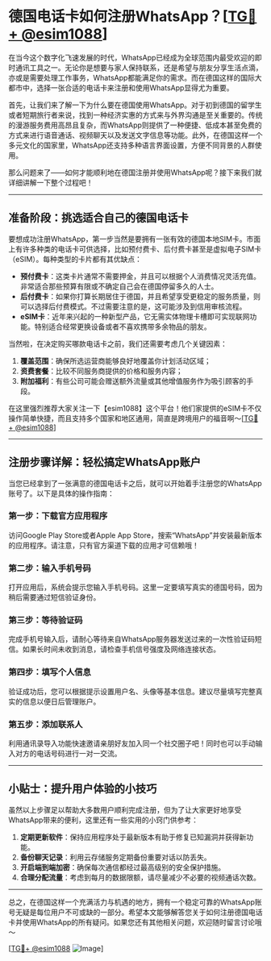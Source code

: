 # 德国电话卡如何注册WhatsApp？[[TG💪+ @esim1088](https://t.me/s/esim1088)]

在当今这个数字化飞速发展的时代，WhatsApp已经成为全球范围内最受欢迎的即时通讯工具之一。无论你是想要与家人保持联系，还是希望与朋友分享生活点滴，亦或是需要处理工作事务，WhatsApp都能满足你的需求。而在德国这样的国际大都市中，选择一张合适的电话卡来注册和使用WhatsApp显得尤为重要。

首先，让我们来了解一下为什么要在德国使用WhatsApp。对于初到德国的留学生或者短期旅行者来说，找到一种经济实惠的方式来与外界沟通是至关重要的。传统的漫游服务费用高昂且复杂，而WhatsApp则提供了一种便捷、低成本甚至免费的方式来进行语音通话、视频聊天以及发送文字信息等功能。此外，在德国这样一个多元文化的国家里，WhatsApp还支持多种语言界面设置，方便不同背景的人群使用。

那么问题来了——如何才能顺利地在德国注册并使用WhatsApp呢？接下来我们就详细讲解一下整个过程吧！

---

## 准备阶段：挑选适合自己的德国电话卡

要想成功注册WhatsApp，第一步当然是要拥有一张有效的德国本地SIM卡。市面上有许多种类的电话卡可供选择，比如预付费卡、后付费卡甚至是虚拟电子SIM卡（eSIM）。每种类型的卡片都有其优缺点：

- **预付费卡**：这类卡片通常不需要押金，并且可以根据个人消费情况灵活充值。非常适合那些预算有限或不确定自己会在德国停留多久的人士。
- **后付费卡**：如果你打算长期居住于德国，并且希望享受更稳定的服务质量，则可以选择后付费模式。不过需要注意的是，这可能涉及到信用审核流程。
- **eSIM卡**：近年来兴起的一种新型产品，它无需实体物理卡槽即可实现联网功能。特别适合经常更换设备或者不喜欢携带多余物品的朋友。

当然啦，在决定购买哪款电话卡之前，我们还需要考虑几个关键因素：
1. **覆盖范围**：确保所选运营商能够良好地覆盖你计划活动区域；
2. **资费套餐**：比较不同服务商提供的价格和服务内容；
3. **附加福利**：有些公司可能会赠送额外流量或其他增值服务作为吸引顾客的手段。

在这里强烈推荐大家关注一下【esim1088】这个平台！他们家提供的eSIM卡不仅操作简单快捷，而且支持多个国家和地区通用，简直是跨境用户的福音啊～[[TG💪+ @esim1088](https://t.me/s/esim1088)]

---

## 注册步骤详解：轻松搞定WhatsApp账户

当您已经拿到了一张满意的德国电话卡之后，就可以开始着手注册您的WhatsApp账号了。以下是具体的操作指南：

### 第一步：下载官方应用程序
访问Google Play Store或者Apple App Store，搜索“WhatsApp”并安装最新版本的应用程序。请注意，只有官方渠道下载的应用才可信赖哦！

### 第二步：输入手机号码
打开应用后，系统会提示您输入手机号码。这里一定要填写真实的德国号码，因为稍后需要通过短信验证身份。

### 第三步：等待验证码
完成手机号输入后，请耐心等待来自WhatsApp服务器发送过来的一次性验证码短信。如果长时间未收到消息，请检查手机信号强度及网络连接状态。

### 第四步：填写个人信息
验证成功后，您可以根据提示设置用户名、头像等基本信息。建议尽量填写完整真实的信息以便日后管理账户。

### 第五步：添加联系人
利用通讯录导入功能快速邀请亲朋好友加入同一个社交圈子吧！同时也可以手动输入对方的电话号码进行一对一交流。

---

## 小贴士：提升用户体验的小技巧

虽然以上步骤足以帮助大多数用户顺利完成注册，但为了让大家更好地享受WhatsApp带来的便利，这里还有一些实用的小窍门供参考：

1. **定期更新软件**：保持应用程序处于最新版本有助于修复已知漏洞并获得新功能。
2. **备份聊天记录**：利用云存储服务定期备份重要对话以防丢失。
3. **开启端到端加密**：确保每次通信都经过最高级别的安全保护措施。
4. **合理分配流量**：考虑到每月的数据限额，请尽量减少不必要的视频通话次数。

---

总之，在德国这样一个充满活力与机遇的地方，拥有一个稳定可靠的WhatsApp账号无疑是每位用户不可或缺的一部分。希望本文能够解答您关于如何注册德国电话卡并使用WhatsApp的所有疑问。如果您还有其他相关问题，欢迎随时留言讨论哦～

[[TG💪+ @esim1088](https://t.me/s/esim1088) ![Image](https://i.postimg.cc/4NQfJmqS/Snipaste-2025-05-13-00-14-12.png)]
